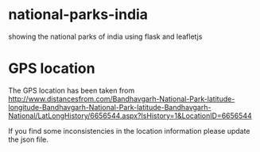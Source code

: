 # national-parks-india
showing the national parks of india using flask and leafletjs

# GPS location
The GPS location has been taken from http://www.distancesfrom.com/Bandhavgarh-National-Park-latitude-longitude-Bandhavgarh-National-Park-latitude-Bandhavgarh-National/LatLongHistory/6656544.aspx?IsHistory=1&LocationID=6656544

If you find some inconsistencies in the location information please update the json file.

